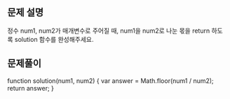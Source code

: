 ## 문제 설명

정수 num1, num2가 매개변수로 주어질 때, num1을 num2로 나눈 몫을 return 하도록 solution 함수를 완성해주세요.

## 문제풀이

function solution(num1, num2) {
var answer = Math.floor(num1 / num2);
return answer;
}
